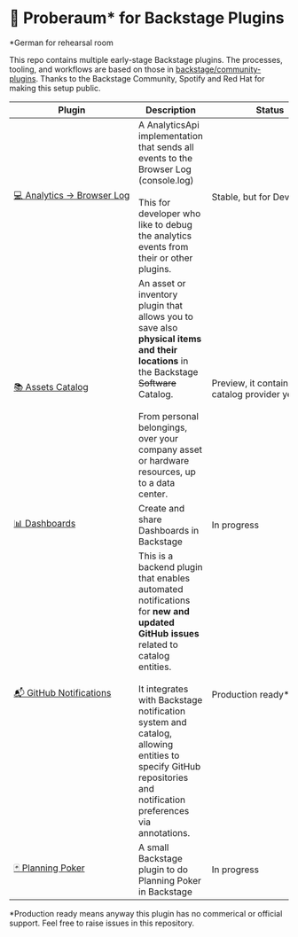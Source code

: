 # 🧪 Proberaum* for Backstage Plugins

*German for rehearsal room

This repo contains multiple early-stage Backstage plugins. The processes, tooling, and workflows are based on those in [backstage/community-plugins](https://github.com/backstage/community-plugins). Thanks to the Backstage Community, Spotify and Red Hat for making this setup public.

| Plugin | Description | Status |
| ------ | ----------- | ------ |
| [💻&nbsp;Analytics&nbsp;→&nbsp;Browser&nbsp;Log](workspaces/analytics/plugins/analytics-module-browser-log) | A AnalyticsApi implementation that sends all events to the Browser Log (console.log)<br/><br/>This for developer who like to debug the analytics events from their or other plugins. | Stable,&nbsp;but&nbsp;for&nbsp;Development |
| [📚&nbsp;Assets Catalog](workspaces/assets/README.md) | An asset or inventory plugin that allows you to save also **physical items and their locations** in the Backstage ~~Software~~ Catalog.<br/><br/>From personal belongings, over your company asset or hardware resources, up to a data center. | Preview, it contains just a catalog provider yet |
| [📊&nbsp;Dashboards](workspaces/dashboards) | Create and share Dashboards in Backstage | In progress |
| [📬&nbsp;GitHub&nbsp;Notifications](workspaces/notify/plugins/github-notifications-backend) | This is a backend plugin that enables automated notifications for **new and updated GitHub issues** related to catalog entities.<br/><br/>It integrates with Backstage notification system and catalog, allowing entities to specify GitHub repositories and notification preferences via annotations. | Production&nbsp;ready* |
| [🃏&nbsp;Planning&nbsp;Poker](workspaces/planning-poker) | A small Backstage plugin to do Planning Poker in Backstage | In progress |

*Production ready means anyway this plugin has no commerical or official support. Feel free to raise issues in this repository.
